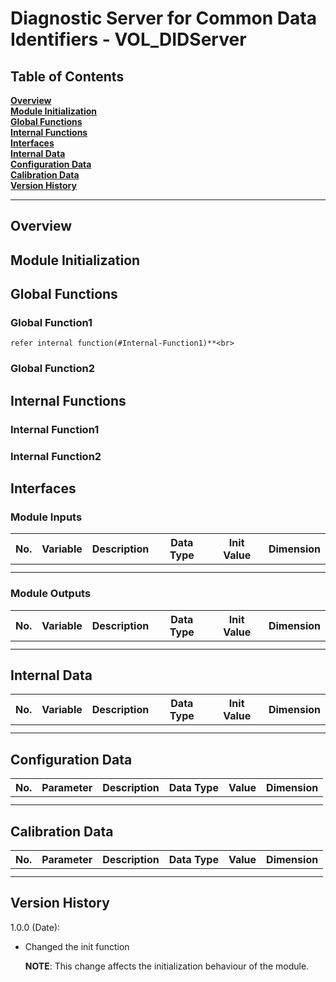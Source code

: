 Diagnostic Server for Common Data Identifiers - VOL_DIDServer
========


## Table of Contents
**[Overview](#Overview)**<br>
**[Module Initialization](#Module-Initialization)**<br>
**[Global Functions](#Global-Functions)**<br>
**[Internal Functions](#Internal-Functions)**<br>
**[Interfaces](#Interfaces)**<br>
**[Internal Data](#Internal-Data)**<br>
**[Configuration Data](#Configuration-Data)**<br>
**[Calibration Data](#Calibration-Data)**<br>
**[Version History](#Version-History)**<br>

-----------------------------

## Overview



## Module Initialization



## Global Functions

### Global Function1

	refer internal function(#Internal-Function1)**<br>

### Global Function2


## Internal Functions

### Internal Function1

### Internal Function2

## Interfaces



### Module Inputs

| No.	| Variable			 | Description 		| Data Type	 	 | Init Value   | Dimension |
|:---	| :---:              | :--:             |:---:        	 | :--:         | ---:      |
|		| 			         | 			        |				 | 			    |			|
|		| 			         | 			        |				 | 			    |			|
### Module Outputs

| No.	| Variable			 | Description 		| Data Type	 	 | Init Value   | Dimension |
|:---	| :---:              | :--:             |:---:        	 | :--:         | ---:      |
|		| 			         | 			        |				 | 			    |			|
|		| 			         | 			        |				 | 			    |			|


## Internal Data



| No.	| Variable			 | Description 		| Data Type	 	 | Init Value   | Dimension |
|:---	| :---:              | :--:             |:---:        	 | :--:         | ---:      |
|		| 			         | 			        |				 | 			    |			|
|		| 			         | 			        |				 | 			    |			|


## Configuration Data



| No.	| Parameter			 | Description 		| Data Type	 	| Value 		| Dimension |
|:---	| :---:              | :--:             |:---:         	| :--:          | ---:      |
|		| 			         | 			        |				| 			    |			|
|		| 			         | 			        |				| 			    |			|	


## Calibration Data



| No.	| Parameter			 | Description 		| Data Type	 	| Value 		| Dimension |
|:---	| :---:              | :--:             |:---:         	| :--:          | ---:      |
|		| 			         | 			        |				| 			    |			|
|		| 			         | 			        |				| 			    |			|	

## Version History


1.0.0 (Date):

+	Changed the init function 

	**NOTE**: This change affects the initialization behaviour of the module.
